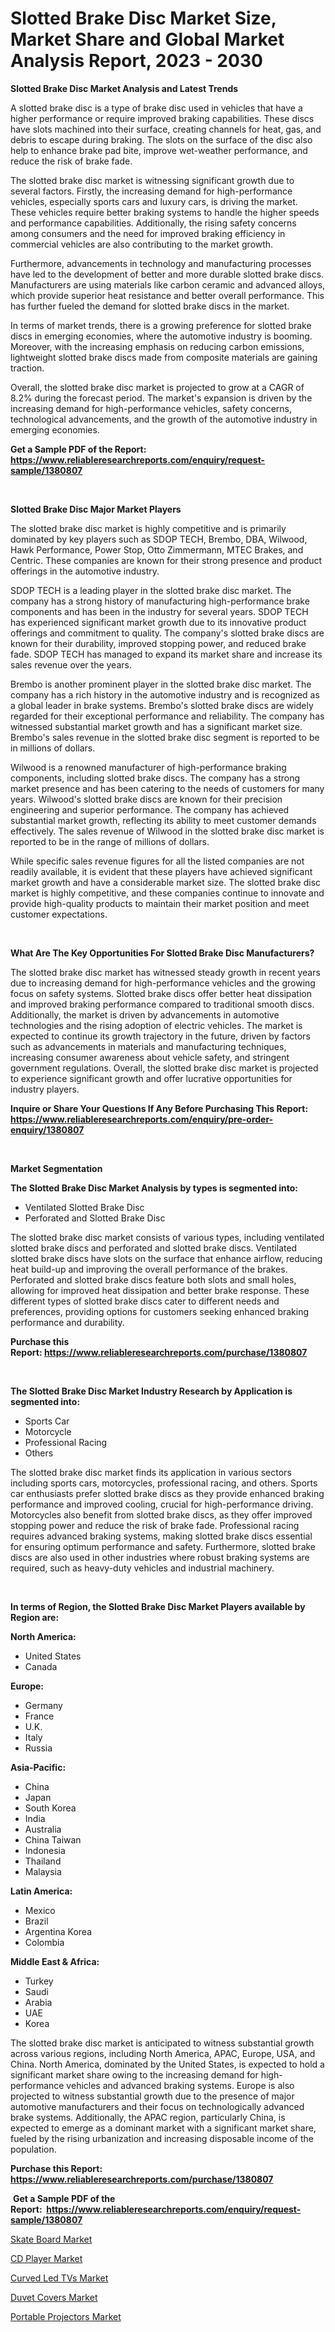 <p><h1>Slotted Brake Disc Market Size, Market Share and Global Market Analysis Report, 2023 - 2030</h1></p><p><strong>Slotted Brake Disc Market Analysis and Latest Trends</strong></p>
<p><p>A slotted brake disc is a type of brake disc used in vehicles that have a higher performance or require improved braking capabilities. These discs have slots machined into their surface, creating channels for heat, gas, and debris to escape during braking. The slots on the surface of the disc also help to enhance brake pad bite, improve wet-weather performance, and reduce the risk of brake fade.</p><p>The slotted brake disc market is witnessing significant growth due to several factors. Firstly, the increasing demand for high-performance vehicles, especially sports cars and luxury cars, is driving the market. These vehicles require better braking systems to handle the higher speeds and performance capabilities. Additionally, the rising safety concerns among consumers and the need for improved braking efficiency in commercial vehicles are also contributing to the market growth.</p><p>Furthermore, advancements in technology and manufacturing processes have led to the development of better and more durable slotted brake discs. Manufacturers are using materials like carbon ceramic and advanced alloys, which provide superior heat resistance and better overall performance. This has further fueled the demand for slotted brake discs in the market.</p><p>In terms of market trends, there is a growing preference for slotted brake discs in emerging economies, where the automotive industry is booming. Moreover, with the increasing emphasis on reducing carbon emissions, lightweight slotted brake discs made from composite materials are gaining traction.</p><p>Overall, the slotted brake disc market is projected to grow at a CAGR of 8.2% during the forecast period. The market's expansion is driven by the increasing demand for high-performance vehicles, safety concerns, technological advancements, and the growth of the automotive industry in emerging economies.</p></p>
<p><strong>Get a Sample PDF of the Report:&nbsp; <a href="https://www.reliableresearchreports.com/enquiry/request-sample/1380807">https://www.reliableresearchreports.com/enquiry/request-sample/1380807</a></strong></p>
<p>&nbsp;</p>
<p><strong>Slotted Brake Disc Major Market Players</strong></p>
<p><p>The slotted brake disc market is highly competitive and is primarily dominated by key players such as SDOP TECH, Brembo, DBA, Wilwood, Hawk Performance, Power Stop, Otto Zimmermann, MTEC Brakes, and Centric. These companies are known for their strong presence and product offerings in the automotive industry.</p><p>SDOP TECH is a leading player in the slotted brake disc market. The company has a strong history of manufacturing high-performance brake components and has been in the industry for several years. SDOP TECH has experienced significant market growth due to its innovative product offerings and commitment to quality. The company's slotted brake discs are known for their durability, improved stopping power, and reduced brake fade. SDOP TECH has managed to expand its market share and increase its sales revenue over the years.</p><p>Brembo is another prominent player in the slotted brake disc market. The company has a rich history in the automotive industry and is recognized as a global leader in brake systems. Brembo's slotted brake discs are widely regarded for their exceptional performance and reliability. The company has witnessed substantial market growth and has a significant market size. Brembo's sales revenue in the slotted brake disc segment is reported to be in millions of dollars.</p><p>Wilwood is a renowned manufacturer of high-performance braking components, including slotted brake discs. The company has a strong market presence and has been catering to the needs of customers for many years. Wilwood's slotted brake discs are known for their precision engineering and superior performance. The company has achieved substantial market growth, reflecting its ability to meet customer demands effectively. The sales revenue of Wilwood in the slotted brake disc market is reported to be in the range of millions of dollars.</p><p>While specific sales revenue figures for all the listed companies are not readily available, it is evident that these players have achieved significant market growth and have a considerable market size. The slotted brake disc market is highly competitive, and these companies continue to innovate and provide high-quality products to maintain their market position and meet customer expectations.</p></p>
<p>&nbsp;</p>
<p><strong>What Are The Key Opportunities For Slotted Brake Disc Manufacturers?</strong></p>
<p><p>The slotted brake disc market has witnessed steady growth in recent years due to increasing demand for high-performance vehicles and the growing focus on safety systems. Slotted brake discs offer better heat dissipation and improved braking performance compared to traditional smooth discs. Additionally, the market is driven by advancements in automotive technologies and the rising adoption of electric vehicles. The market is expected to continue its growth trajectory in the future, driven by factors such as advancements in materials and manufacturing techniques, increasing consumer awareness about vehicle safety, and stringent government regulations. Overall, the slotted brake disc market is projected to experience significant growth and offer lucrative opportunities for industry players.</p></p>
<p><strong>Inquire or Share Your Questions If Any Before Purchasing This Report: <a href="https://www.reliableresearchreports.com/enquiry/pre-order-enquiry/1380807">https://www.reliableresearchreports.com/enquiry/pre-order-enquiry/1380807</a></strong></p>
<p>&nbsp;</p>
<p><strong>Market Segmentation</strong></p>
<p><strong>The Slotted Brake Disc Market Analysis by types is segmented into:</strong></p>
<p><ul><li>Ventilated Slotted Brake Disc</li><li>Perforated and Slotted Brake Disc</li></ul></p>
<p><p>The slotted brake disc market consists of various types, including ventilated slotted brake discs and perforated and slotted brake discs. Ventilated slotted brake discs have slots on the surface that enhance airflow, reducing heat build-up and improving the overall performance of the brakes. Perforated and slotted brake discs feature both slots and small holes, allowing for improved heat dissipation and better brake response. These different types of slotted brake discs cater to different needs and preferences, providing options for customers seeking enhanced braking performance and durability.</p></p>
<p><strong>Purchase this Report:&nbsp;<a href="https://www.reliableresearchreports.com/purchase/1380807">https://www.reliableresearchreports.com/purchase/1380807</a></strong></p>
<p>&nbsp;</p>
<p><strong>The Slotted Brake Disc Market Industry Research by Application is segmented into:</strong></p>
<p><ul><li>Sports Car</li><li>Motorcycle</li><li>Professional Racing</li><li>Others</li></ul></p>
<p><p>The slotted brake disc market finds its application in various sectors including sports cars, motorcycles, professional racing, and others. Sports car enthusiasts prefer slotted brake discs as they provide enhanced braking performance and improved cooling, crucial for high-performance driving. Motorcycles also benefit from slotted brake discs, as they offer improved stopping power and reduce the risk of brake fade. Professional racing requires advanced braking systems, making slotted brake discs essential for ensuring optimum performance and safety. Furthermore, slotted brake discs are also used in other industries where robust braking systems are required, such as heavy-duty vehicles and industrial machinery.</p></p>
<p>&nbsp;</p>
<p><strong>In terms of Region, the Slotted Brake Disc Market Players available by Region are:</strong></p>
<p>
    <p> <strong> North America: </strong>
        <ul>
            <li>United States</li>
            <li>Canada</li>
        </ul>
        </p> 
    <p> <strong> Europe: </strong>
        <ul>
            <li>Germany</li>
            <li>France</li>
            <li>U.K.</li>
            <li>Italy</li>
            <li>Russia</li>
        </ul>
        </p> 
    <p> <strong> Asia-Pacific: </strong>
        <ul>
            <li>China</li>
            <li>Japan</li>
            <li>South Korea</li>
            <li>India</li>
            <li>Australia</li>
            <li>China Taiwan</li>
            <li>Indonesia</li>
            <li>Thailand</li>
            <li>Malaysia</li>
        </ul>
        </p> 
    <p> <strong> Latin America: </strong>
        <ul>
            <li>Mexico</li>
            <li>Brazil</li>
            <li>Argentina Korea</li>
            <li>Colombia</li>
        </ul>
        </p> 
    <p> <strong> Middle East & Africa: </strong>
        <ul>
            <li>Turkey</li>
            <li>Saudi</li>
            <li>Arabia</li>
            <li>UAE</li>
            <li>Korea</li>
        </ul>
    </p>
    </p>
<p><p>The slotted brake disc market is anticipated to witness substantial growth across various regions, including North America, APAC, Europe, USA, and China. North America, dominated by the United States, is expected to hold a significant market share owing to the increasing demand for high-performance vehicles and advanced braking systems. Europe is also projected to witness substantial growth due to the presence of major automotive manufacturers and their focus on technologically advanced brake systems. Additionally, the APAC region, particularly China, is expected to emerge as a dominant market with a significant market share, fueled by the rising urbanization and increasing disposable income of the population.</p></p>
<p><strong>Purchase this Report: <a href="https://www.reliableresearchreports.com/purchase/1380807">https://www.reliableresearchreports.com/purchase/1380807</a></strong></p>
<p>&nbsp;<strong>Get a Sample PDF of the Report:&nbsp;&nbsp;<a href="https://www.reliableresearchreports.com/enquiry/request-sample/1380807">https://www.reliableresearchreports.com/enquiry/request-sample/1380807</a></strong></p>
<p><strong></strong></p>
<p><p><a href="https://medium.com/@beaublock2023/skate-board-market-trends-and-market-analysis-forecasted-for-period-2023-2030-4c33c5b064f9">Skate Board Market</a></p><p><a href="https://medium.com/@rogerking1949/cd-player-nbsp-market-focuses-on-market-share-size-and-projected-forecast-till-2030-141110f805c4">CD Player Market</a></p><p><a href="https://medium.com/@deronwisoky1977/curved-led-tvs-market-research-report-its-history-and-forecast-2023-to-2030-4cb6e07fa789">Curved Led TVs Market</a></p><p><a href="https://medium.com/@elisamohr1910/duvet-covers-market-competitive-analysis-market-trends-and-forecast-to-2030-5485dca0415a">Duvet Covers Market</a></p><p><a href="https://medium.com/@ulicesweber/analyzing-portable-projectors-market-global-industry-perspective-and-forecast-2023-to-2030-09265155adae">Portable Projectors Market</a></p></p>
